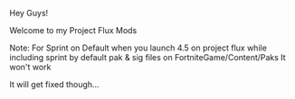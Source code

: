 Hey Guys!

Welcome to my Project Flux Mods

Note:
For Sprint on Default
when you launch 4.5 on project flux while including sprint by default pak & sig files on FortniteGame/Content/Paks
It won't work

It will get fixed though...

